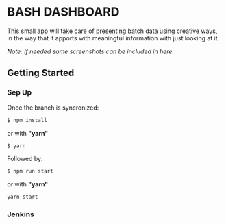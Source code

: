 # BASH DASHBOARD

This small app will take care of presenting batch data using creative ways, in the way that it apports with meaningful information with just looking at it.
  
_Note: If needed some screenshots can be included in here._

## Getting Started

### Sep Up

Once the branch is syncronized:

```sh
$ npm install
```
or with **"yarn"**
```sh
$ yarn
```

Followed by:

```sh
$ npm run start
```
or with **"yarn"**
```sh
yarn start
```

### Jenkins

